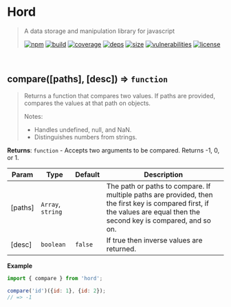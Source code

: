 # Hord

> A data storage and manipulation library for javascript
>
> [![npm][npm]][npm-url]
[![build][build]][build-url]
[![coverage][coverage]][coverage-url]
[![deps][deps]][deps-url]
[![size][size]][size-url]
[![vulnerabilities][vulnerabilities]][vulnerabilities-url]
[![license][license]][license-url]


<br><a name="compare"></a>

## compare([paths], [desc]) ⇒ <code>function</code>
> Returns a function that compares two values. If paths are provided, compares the values at that path on objects.
> 
> Notes:
> - Handles undefined, null, and NaN.
> - Distinguishes numbers from strings.

**Returns**: <code>function</code> - Accepts two arguments to be compared. Returns -1, 0, or 1.  

| Param | Type | Default | Description |
| --- | --- | --- | --- |
| [paths] | <code>Array</code>, <code>string</code> |  | The path or paths to compare. If multiple paths are provided, then the first key is compared first, if the values are equal then the second key is compared, and so on. |
| [desc] | <code>boolean</code> | <code>false</code> | If true then inverse values are returned. |

**Example**  
``` javascript
import { compare } from 'hord';

compare('id')({id: 1}, {id: 2});
// => -1
```

[npm]: https://img.shields.io/npm/v/hord.svg
[npm-url]: https://npmjs.com/package/hord
[build]: https://travis-ci.org/DarrenPaulWright/hord.svg?branch&#x3D;master
[build-url]: https://travis-ci.org/DarrenPaulWright/hord
[coverage]: https://coveralls.io/repos/github/DarrenPaulWright/hord/badge.svg?branch&#x3D;master
[coverage-url]: https://coveralls.io/github/DarrenPaulWright/hord?branch&#x3D;master
[deps]: https://david-dm.org/darrenpaulwright/hord.svg
[deps-url]: https://david-dm.org/darrenpaulwright/hord
[size]: https://packagephobia.now.sh/badge?p&#x3D;hord
[size-url]: https://packagephobia.now.sh/result?p&#x3D;hord
[vulnerabilities]: https://snyk.io/test/github/DarrenPaulWright/hord/badge.svg?targetFile&#x3D;package.json
[vulnerabilities-url]: https://snyk.io/test/github/DarrenPaulWright/hord?targetFile&#x3D;package.json
[license]: https://img.shields.io/github/license/DarrenPaulWright/hord.svg
[license-url]: https://npmjs.com/package/hord/LICENSE.md
